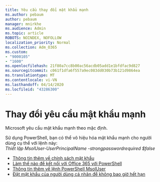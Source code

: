```yaml
---
title: Yêu cầu thay đổi mật khẩu mạnh
ms.author: pebaum
author: pebaum
manager: mnirkhe
ms.audience: Admin
ms.topic: article
ROBOTS: NOINDEX, NOFOLLOW
localization_priority: Normal
ms.collection: Adm_O365
ms.custom:
- "9000105"
- "1600"
ms.openlocfilehash: 21f80a7cc8b00ac56acdb05add1e1bfdfac9d827
ms.sourcegitcommit: c061f1dfa6f557a9ec083dd030b73b121d9864ea
ms.translationtype: MT
ms.contentlocale: vi-VN
ms.lasthandoff: 04/14/2020
ms.locfileid: "43286300"
---
```

# <a name="change-strong-password-requirement"></a>Thay đổi yêu cầu mật khẩu mạnh

Microsoft yêu cầu mật khẩu mạnh theo mặc định. 

Sử dụng PowerShell, bạn có thể vô hiệu hóa mật khẩu mạnh cho người dùng cụ thể với lệnh này:<br>
*Thiết lập MsolUser-UserPrincipalName <UserPrincipalName> -strongpasswordrequired $false*

- [Thông tin thêm về chính sách mật khẩu](https://docs.microsoft.com/azure/active-directory/authentication/concept-sspr-policy#password-policies-that-only-apply-to-cloud-user-accounts)
- [Làm thế nào để kết nối với Office 365 với PowerShell](https://docs.microsoft.com/office365/enterprise/powershell/connect-to-office-365-powershell#connect-with-the-microsoft-azure-active-directory-module-for-windows-powershell)
- [Thông tin thêm về lệnh PowerShell MsolUser](https://docs.microsoft.com/powershell/module/msonline/set-msoluser?view=azureadps-1.0)
- [Đặt mật khẩu của người dùng cá nhân để không bao giờ hết hạn](https://docs.microsoft.com/microsoft-365/admin/add-users/set-password-to-never-expire)
